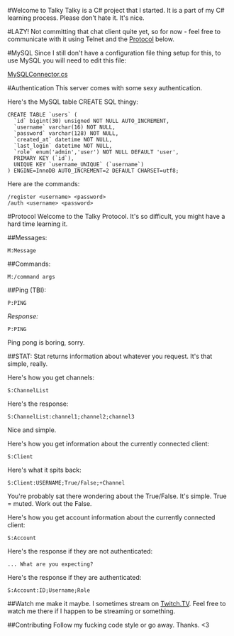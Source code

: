 #Welcome to Talky
Talky is a C# project that I started. It is a part of my C# learning process.
Please don't hate it. It's nice.

#LAZY!
Not committing that chat client quite yet, so for now - feel free to communicate with it
using Telnet and the [Protocol](#protocol) below.

#MySQL
Since I still don't have a configuration file thing setup for this, to use MySQL you will need to edit this file:

[MySQLConnector.cs](https://github.com/SysVoid/Talky/blob/master/Talky/Database/MySQLConnector.cs)

#Authentication
This server comes with some sexy authentication.

Here's the MySQL table CREATE SQL thingy:
```
CREATE TABLE `users` (
  `id` bigint(30) unsigned NOT NULL AUTO_INCREMENT,
  `username` varchar(16) NOT NULL,
  `password` varchar(128) NOT NULL,
  `created_at` datetime NOT NULL,
  `last_login` datetime NOT NULL,
  `role` enum('admin','user') NOT NULL DEFAULT 'user',
  PRIMARY KEY (`id`),
  UNIQUE KEY `username_UNIQUE` (`username`)
) ENGINE=InnoDB AUTO_INCREMENT=2 DEFAULT CHARSET=utf8;
```

Here are the commands:
```
/register <username> <password>
/auth <username> <password>
```

#Protocol
Welcome to the Talky Protocol. It's so difficult, you might have a hard time learning it.

##Messages:
```
M:Message
```

##Commands:
```
M:/command args
```

##Ping (TBI):
```
P:PING
```

*Response:*
```
P:PING
```
Ping pong is boring, sorry.

##STAT:
Stat returns information about whatever you request. It's that simple, really.

Here's how you get channels:
```
S:ChannelList
```
Here's the response:
```
S:ChannelList:channel1;channel2;channel3
```
Nice and simple.

Here's how you get information about the currently connected client:
```
S:Client
```
Here's what it spits back:
```
S:Client:USERNAME;True/False;+Channel
```
You're probably sat there wondering about the True/False. It's simple. True = muted. Work out the False.

Here's how you get account information about the currently connected client:
```
S:Account
```
Here's the response if they are not authenticated:
```
... What are you expecting?
```
Here's the response if they are authenticated:
```
S:Account:ID;Username;Role
```

##Watch me make it maybe.
I sometimes stream on [Twitch.TV](https://twitch.tv/sysvoid). Feel free to watch me there if I happen to be streaming or something.

##Contributing
Follow my fucking code style or go away. Thanks. <3
